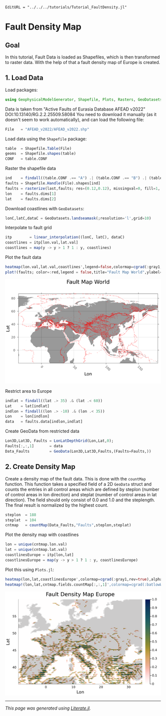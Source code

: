 ```@meta
EditURL = "../../../tutorials/Tutorial_FaultDensity.jl"
```

# Fault Density Map

## Goal
In this tutorial, Fault Data is loaded as Shapefiles, which is then transformed to raster data. With the help of that a fault density map of Europe is created.

## 1. Load Data

Load packages:

```julia
using GeophysicalModelGenerator, Shapefile, Plots, Rasters, GeoDatasets, Interpolations
```

Data is taken from "Active Faults of Eurasia Database AFEAD v2022" DOI:10.13140/RG.2.2.25509.58084
You need to download it manually (as it doesn't seem to work automatically), and can load the following file:

```julia
File   = "AFEAD_v2022/AFEAD_v2022.shp"
```

Load data using the `Shapefile` package:

```julia
table  = Shapefile.Table(File)
geoms  = Shapefile.shapes(table)
CONF   = table.CONF
```

Raster the shapefile data

```julia
ind    = findall((table.CONF .== "A") .| (table.CONF .== "B") .| (table.CONF .== "C"))
faults = Shapefile.Handle(File).shapes[ind]
faults = rasterize(last,faults; res=(0.12,0.12), missingval=0, fill=1, atol = 0.4, shape=:line)
lon    = faults.dims[1]
lat    = faults.dims[2]
```

Download coastlines with `GeoDatasets`:

```julia
lonC,latC,dataC = GeoDatasets.landseamask(;resolution='l',grid=10)
```

Interpolate to fault grid

```julia
itp        = linear_interpolation((lonC, latC), dataC)
coastlines = itp[lon.val,lat.val]
coastlines = map(y -> y > 1 ? 1 : y, coastlines)
```

Plot the fault data

```julia
heatmap(lon.val,lat.val,coastlines',legend=false,colormap=cgrad(:gray1,rev=true),alpha=0.4);
plot!(faults; color=:red,legend = false,title="Fault Map World",ylabel="Lat",xlabel="Lon")
```

![tutorial_Fault_Map](../assets/img/WorldMap.png)

Restrict area to Europe

```julia
indlat = findall((lat .> 35) .& (lat .< 60))
Lat    = lat[indlat]
indlon = findall((lon .> -10) .& (lon .< 35))
Lon    = lon[indlon]
data   = faults.data[indlon,indlat]
```

Create GeoData from restricted data

```julia
Lon3D,Lat3D, Faults = LonLatDepthGrid(Lon,Lat,0);
Faults[:,:,1]       = data
Data_Faults         = GeoData(Lon3D,Lat3D,Faults,(Faults=Faults,))
```

## 2. Create Density Map
Create a density map of the fault data. This is done with the `countMap` function. This function takes a specified field of a 2D `GeoData` struct and counts the entries in all control areas which are defined by steplon (number of control areas in lon direction) and steplat (number of control areas in lat direction). The field should only consist of 0.0 and 1.0 and the steplength. The final result is normalized by the highest count.

```julia
steplon  = 188
steplat  = 104
cntmap   = countMap(Data_Faults,"Faults",steplon,steplat)
```

Plot the density map with coastlines

```julia
lon = unique(cntmap.lon.val)
lat = unique(cntmap.lat.val)
coastlinesEurope = itp[lon,lat]
coastlinesEurope = map(y -> y > 1 ? 1 : y, coastlinesEurope)
```

Plot this using `Plots.jl`:

```julia
heatmap(lon,lat,coastlinesEurope',colormap=cgrad(:gray1,rev=true),alpha=1.0);
heatmap!(lon,lat,cntmap.fields.countMap[:,:,1]',colormap=cgrad(:batlowW,rev=true),alpha = 0.8,legend=true,title="Fault Density Map Europe",ylabel="Lat",xlabel="Lon")
```

![tutorial_Fault_Map](../assets/img/FaultDensity.png)

---

*This page was generated using [Literate.jl](https://github.com/fredrikekre/Literate.jl).*

